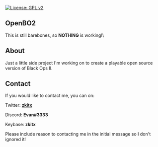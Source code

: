 [![License: GPL v2](https://img.shields.io/github/license/zkitx/t6sp?style=for-the-badge)](https://www.gnu.org/licenses/old-licenses/gpl-2.0.en.html)

## OpenBO2
This is still barebones, so **NOTHING** is working!\

## About
Just a little side project I'm working on to create a playable open source version of Black Ops II.


## Contact
If you would like to contact me, you can on:

Twitter: **[zkitx](https://twitter.com/zkitx)**

Discord: **Evan#3333**

Keybase: **zkitx**

Please include reason to contacting me in the initial message so I don't ignored it!